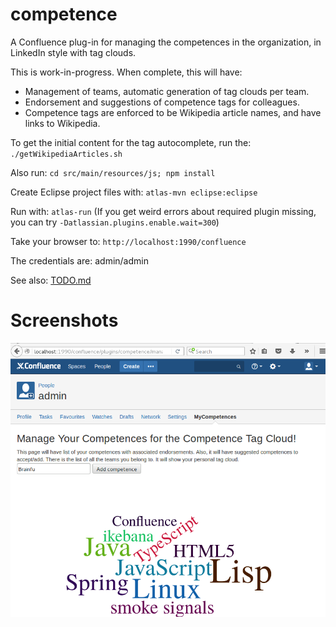 # competence
A Confluence plug-in for managing the competences in the organization, in LinkedIn style with tag clouds.

This is work-in-progress. When complete, this will have:
* Management of teams, automatic generation of tag clouds per team.
* Endorsement and suggestions of competence tags for colleagues.
* Competence tags are enforced to be Wikipedia article names, and have links to Wikipedia.

To get the initial content for the tag autocomplete, run the: `./getWikipediaArticles.sh`

Also run: `cd src/main/resources/js; npm install`

Create Eclipse project files with: `atlas-mvn eclipse:eclipse`

Run with: `atlas-run` (If you get weird errors about required plugin missing, you can try
`-Datlassian.plugins.enable.wait=300`)

Take your browser to: `http://localhost:1990/confluence`

The credentials are: admin/admin

See also: [TODO.md](./TODO.md)

Screenshots
===========

![screenshot](./pics/confluence_tab.png "Screenshot")
[]()


